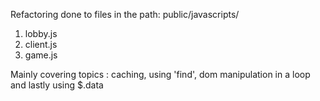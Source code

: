 Refactoring done to files in the path: public/javascripts/

1. lobby.js
2. client.js
3. game.js

Mainly covering topics : caching, using 'find', dom manipulation in a loop and lastly using $.data